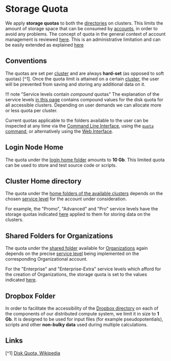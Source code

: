 # Storage Quota
    
We apply **storage quotas** to both the [directories](directories.md) on clusters. This limits the amount of storage space that can be consumed by [accounts](../accounts/overview.md), in order to avoid any problems. The concept of quota in the general context of account management is reviewed [here](../accounts/quota.md). This is an administrative limitation and can be easily extended as explained [here](../accounts/accounting/increase-quota.md)

## Conventions

The quotas are set per [cluster](../infrastructure/clusters) and are always **hard-set** (as opposed to soft quotas) [^1]. Once the quota limit is attained on a certain [cluster](../infrastructure/clusters), the user will be prevented from saving and storing any additional data on it.

!!! note "Service levels contain *compound* quotas"
    The explanation of the service levels [in this page](../pricing/service-levels.md) contains compound values for the disk quota for all accessible clusters. Depending on user demands we can allocate more or less quota per cluster.

Current quotas applicable to the folders available to the user can be inspected at any time via the [Command Line Interface](../cli/overview.md), using the [`quota` command](../cli/actions/check-quotas.md), or alternatively using the [Web Interface](../accounts/accounting/check-balance-quota.md).
    
## Login Node Home

The quota under the [login home folder](directories.md#login-home) amounts to **10 Gb**. This limited quota can be used to store and test source code or scripts. 

## Cluster Home directory

The quota under the [home folders of the available clusters](directories.md#cluster-home) depends on the chosen [service level](../accounts/service-levels.md) for the account under consideration. 

For example, the "Promo", "Advanced" and "Pro" service levels have the storage quotas indicated [here](../pricing/service-levels.md) applied to them for storing data on the clusters.

## Shared Folders for Organizations

The quota under the [shared folder](directories.md#shared-folders-for-organizations) available for [Organizations](../collaboration/organizations/overview.md) again depends on the precise [service level](../accounts/service-levels.md) being implemented on the corresponding Organizational account. 

For the "Enterprise" and "Enterprise-Extra" service levels which afford for the creation of Organizations, the storage quota is set to the values indicated [here](../pricing/service-levels.md).

## Dropbox Folder

In order to facilitate the accessibility of the [Dropbox directory](../data-in-objectstorage/dropbox.md) on each of the components of our distributed compute system, we limit it in size to **1 Gb**. It is designed to be used for input files (for example pseudopotentials), scripts and other **non-bulky data** used during multiple calculations.

## Links

[^1] [Disk Quota, Wikipedia](https://en.wikipedia.org/wiki/Disk_quota)
